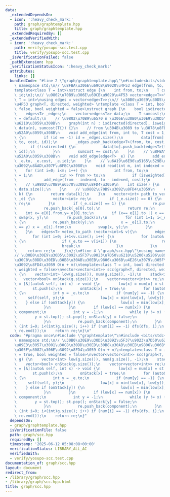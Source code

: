 ```yaml
---
data:
  _extendedDependsOn:
  - icon: ':heavy_check_mark:'
    path: graph/graphtemplate.hpp
    title: graph/graphtemplate.hpp
  _extendedRequiredBy: []
  _extendedVerifiedWith:
  - icon: ':heavy_check_mark:'
    path: verify/yosupo-scc.test.cpp
    title: verify/yosupo-scc.test.cpp
  _isVerificationFailed: false
  _pathExtension: hpp
  _verificationStatusIcon: ':heavy_check_mark:'
  attributes:
    links: []
  bundledCode: "#line 2 \"graph/graphtemplate.hpp\"\n#include<bits/stdc++.h>\nusing\
    \ namespace std;\n// \u8FBA\u306E\u69CB\u9020\u4F53 edge(from, to, cost, id)\n\
    template<class T = int>\nstruct edge {\n    int from, to;\n    T cost;\n    int\
    \ id;\n};\n// \u9802\u70B9\u306E\u69CB\u9020\u4F53 vector<edge<T>>\ntemplate<class\
    \ T = int>\nusing edges = vector<edge<T>>;\n// \u30B0\u30E9\u30D5\u306E\u69CB\u9020\
    \u4F53 graph<T, directed, weighted> \ntemplate <class T = int, bool directed =\
    \ false, bool weighted = false>\nstruct graph {\n    bool isdirected, isweighted;\n\
    \    edges<T> _edges;\n    vector<edges<T>> data;\n    T sumcost;\n    graph()\
    \ = default;\n    // \u9802\u70B9\u6570 n \u306E\u30B0\u30E9\u30D5\u3092\u4F5C\
    \u6210\u3059\u308B\n    graph(int n) : isdirected(directed), isweighted(weighted),\
    \ data(n), sumcost(T{}) {}\n    // from \u304B\u3089 to \u3078\u8FBA\u3092\u8FFD\
    \u52A0\u3059\u308B\n    void add_edge(int from, int to, T cost = 1, int id = -1)\
    \ {\n        if (id == -1) id = _edges.size();\n        data[from].push_back(edge<T>(from,\
    \ to, cost, id));\n        _edges.push_back(edge<T>(from, to, cost, id));\n  \
    \      if (!isdirected) {\n            data[to].push_back(edge<T>(to, from, cost,\
    \ id));\n        }\n        sumcost += cost;\n    }\n    // \u8FBA\u3092\u8FFD\
    \u52A0\u3059\u308B\n    void add_edge(edge<T> _e) {\n        add_edge(_e.from,\
    \ _e.to, _e.cost, _e.id);\n    }\n    // \u6A19\u6E96\u5165\u529B\u304B\u3089\u8FBA\
    \u3092\u8AAD\u307F\u8FBC\u3080\n    void read(int m, int indexed = 1) {\n    \
    \    for (int i=0; i<m; i++) {\n            int from, to;\n            T cost\
    \ = 1;\n            cin >> from >> to;\n            if (isweighted) cin >> cost;\n\
    \            add_edge(from - indexed, to - indexed, cost);\n        }\n    }\n\
    \    // \u9802\u70B9\u6570\u3092\u8FD4\u3059\n    int size() {\n        return\
    \ data.size();\n    }\n    // \u9802\u70B9\u3092\u8FD4\u3059\n    edges<T> operator[](int\
    \ k) {\n        return data[k];\n    }\n    vector<int> path_to_vertex(edges<T>&\
    \ _e) {\n        vector<int> re;\n        if (_e.size() == 0) {\n            return\
    \ re;\n        }\n        if (_e.size() == 1) {\n            re.push_back(_e[0].from);\n\
    \            re.push_back(_e[0].to);\n            return re;\n        }\n    \
    \    int x=_e[0].from,y=_e[0].to;\n        if (x==_e[1].to || x == _e[1].from)\
    \ swap(x, y);\n        re.push_back(x);\n        for (int i=1; i<_e.size(); i++)\
    \ {\n            re.push_back(y);\n            x = _e[i].to;\n            if (x\
    \ == y) x = _e[i].from;\n            swap(x, y);\n        }\n        return re;\n\
    \    }\n    edges<T> vetex_to_path (vector<int>& v){\n        edges<T> re;\n \
    \       for (int i=0; i+1<v.size(); i++) {\n            for (auto& _e : this[v[i]])\
    \ {\n                if (_e.to == v[i+1]) {\n                    re.push_back(_e);\n\
    \                    break;\n                }\n            }\n        }\n   \
    \     return re;\n    }\n};\n#line 4 \"graph/scc.hpp\"\nusing namespace std;\n\
    // \u30B0\u30E9\u30D5\u3092\u5F37\u9023\u7D50\u6210\u5206\u5206\u89E3\u3057\u3001\
    \u30C8\u30DD\u30ED\u30B8\u30AB\u30EB\u9806\u306B\u4E26\u3079\u305F\u3082\u306E\
    \u3092\u8FD4\u3059 O(n + m)\ntemplate<class T = int, bool directed = true, bool\
    \ weighted = false>\nvector<vector<int>> scc(graph<T, directed, weighted>& g)\
    \ {\n    vector<int> low(g.size()), num(g.size(), -1);\n    stack<int> st;\n \
    \   vector<bool> onStack(g.size());\n    vector<vector<int>> re;\n    auto dfs\
    \ = [&](auto& self, int x) -> void {\n        low[x] = num[x] = st.size();\n \
    \       st.push(x);\n        onStack[x] = true;\n        for (auto& _e : g[x])\
    \ {\n            int y = _e.to;\n            if (num[y] == -1) {\n           \
    \     self(self, y);\n                low[x] = min(low[x], low[y]);\n        \
    \    } else if (onStack[y]) {\n                low[x] = min(low[x], num[y]);\n\
    \            }\n        }\n        if (low[x] == num[x]) {\n            vector<int>\
    \ component;\n            int y = -1;\n            while (y != x) {\n        \
    \        y = st.top(); st.pop(); onStack[y] = false;\n                component.push_back(y);\n\
    \            }\n            re.push_back(component);\n        }\n    };\n    for\
    \ (int i=0; i<(int)g.size(); i++) if (num[i] == -1) dfs(dfs, i);\n    reverse(re.begin(),\
    \ re.end());\n    return re;\n}\n"
  code: "#pragma once\n#include \"graphtemplate\"\n#include <bits/stdc++.h>\nusing\
    \ namespace std;\n// \u30B0\u30E9\u30D5\u3092\u5F37\u9023\u7D50\u6210\u5206\u5206\
    \u89E3\u3057\u3001\u30C8\u30DD\u30ED\u30B8\u30AB\u30EB\u9806\u306B\u4E26\u3079\
    \u305F\u3082\u306E\u3092\u8FD4\u3059 O(n + m)\ntemplate<class T = int, bool directed\
    \ = true, bool weighted = false>\nvector<vector<int>> scc(graph<T, directed, weighted>&\
    \ g) {\n    vector<int> low(g.size()), num(g.size(), -1);\n    stack<int> st;\n\
    \    vector<bool> onStack(g.size());\n    vector<vector<int>> re;\n    auto dfs\
    \ = [&](auto& self, int x) -> void {\n        low[x] = num[x] = st.size();\n \
    \       st.push(x);\n        onStack[x] = true;\n        for (auto& _e : g[x])\
    \ {\n            int y = _e.to;\n            if (num[y] == -1) {\n           \
    \     self(self, y);\n                low[x] = min(low[x], low[y]);\n        \
    \    } else if (onStack[y]) {\n                low[x] = min(low[x], num[y]);\n\
    \            }\n        }\n        if (low[x] == num[x]) {\n            vector<int>\
    \ component;\n            int y = -1;\n            while (y != x) {\n        \
    \        y = st.top(); st.pop(); onStack[y] = false;\n                component.push_back(y);\n\
    \            }\n            re.push_back(component);\n        }\n    };\n    for\
    \ (int i=0; i<(int)g.size(); i++) if (num[i] == -1) dfs(dfs, i);\n    reverse(re.begin(),\
    \ re.end());\n    return re;\n}"
  dependsOn:
  - graph/graphtemplate.hpp
  isVerificationFile: false
  path: graph/scc.hpp
  requiredBy: []
  timestamp: '2025-06-12 05:08:08+00:00'
  verificationStatus: LIBRARY_ALL_AC
  verifiedWith:
  - verify/yosupo-scc.test.cpp
documentation_of: graph/scc.hpp
layout: document
redirect_from:
- /library/graph/scc.hpp
- /library/graph/scc.hpp.html
title: graph/scc.hpp
---
```

